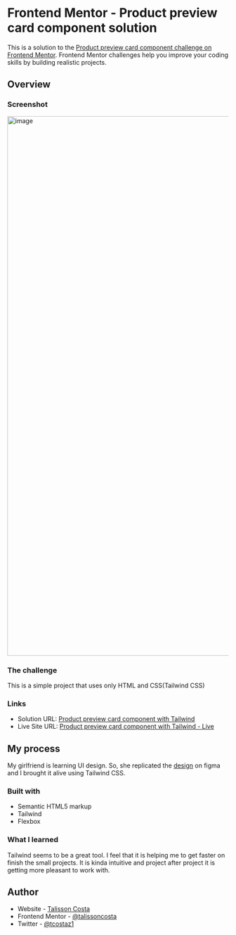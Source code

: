 # Frontend Mentor - Product preview card component solution

This is a solution to the [Product preview card component challenge on Frontend Mentor](https://www.frontendmentor.io/challenges/product-preview-card-component-GO7UmttRfa). Frontend Mentor challenges help you improve your coding skills by building realistic projects. 

## Overview

### Screenshot

<img width="1227" alt="image" src="https://user-images.githubusercontent.com/2528597/229960199-f1fdbdac-947b-40a9-9c60-459fa5e903e3.png">

### The challenge

This is a simple project that uses only HTML and CSS(Tailwind CSS)

### Links

- Solution URL: [Product preview card component with Tailwind](https://github.com/talissoncosta/talissoncosta.github.io/blob/master/frontend-mentor/product-preview-card-component-main)
- Live Site URL: [Product preview card component with Tailwind - Live](https://talissoncosta.github.io/frontend-mentor/product-preview-card-component-main/index.html)

## My process

My girlfriend is learning UI design. So, she replicated the [design](https://www.figma.com/file/YJ3YleqsRuBnp7JN5QCRN6/Product-preview-card-component?node-id=1%3A54&t=hyCQXUvk4nptWGZS-1) on figma and I brought it alive using Tailwind CSS.

### Built with

- Semantic HTML5 markup
- Tailwind
- Flexbox

### What I learned

Tailwind seems to be a great tool. I feel that it is helping me to get faster on finish the small projects. It is kinda intuitive and project after project it is getting more pleasant to work with.

## Author

- Website - [Talisson Costa](https://talissoncosta.github.io/)
- Frontend Mentor - [@talissoncosta](https://www.frontendmentor.io/profile/talissoncosta)
- Twitter - [@tcostaz1](https://twitter.com/tcostaz1)
